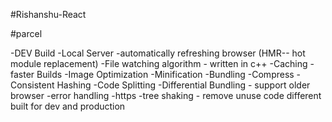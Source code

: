 #Rishanshu-React


#parcel

-DEV Build
-Local Server
-automatically refreshing browser (HMR-- hot module replacement)
-File watching algorithm - written in c++
-Caching - faster Builds
-Image Optimization
-Minification 
-Bundling
-Compress
-Consistent Hashing
-Code Splitting
-Differential Bundling - support older browser
-error handling
-https
-tree shaking - remove unuse code
different built for dev and production
